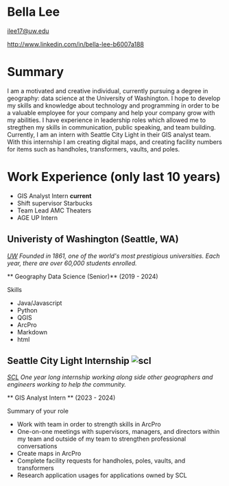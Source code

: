# Bella Lee

ilee17@uw.edu

http://www.linkedin.com/in/bella-lee-b6007a188

# Summary

I am a motivated and creative individual, currently pursuing a degree in geography: data science at the University of Washington. I hope to develop my skills and knowledge about technology and programming in order to be a valuable employee for your company and help your company grow with my abilities. I have experience in leadership roles which allowed me to stregthen my skills in communication, public speaking, and team building. Currently, I am an intern with Seattle City Light in their GIS analyst team. With this internship I am creating digital maps, and creating facility numbers for items such as handholes, transformers, vaults, and poles.

# Work Experience (only last 10 years)

- GIS Analyst Intern **current**
- Shift supervisor Starbucks
- Team Lead AMC Theaters
- AGE UP Intern

## Univeristy of Washington (Seattle, WA)

*[UW][] Founded in 1861, one of the world's most prestigious universities. Each year, there are over 60,000 students enrolled.*

** Geography Data Science (Senior)** (2019 - 2024)

Skills

- Java/Javascript
- Python
- QGIS
- ArcPro
- Markdown
- html

## Seattle City Light Internship ![scl]("https://banner2.cleanpng.com/20180402/aie/kisspng-seattle-municipal-tower-seattle-city-light-snohomi-seattle-seahawks-5ac26a5a894c69.7147995215226906505624.jpg")
*[SCL][] One year long internship working along side other geographers and engineers working to help the community.*

** GIS Analyst Intern ** (2023 - 2024)

Summary of your role

- Work with team in order to strength skills in ArcPro
- One-on-one meetings with supervisors, managers, and directors within my team and outside of my team to strengthen professional conversations
- Create maps in ArcPro
- Complete facility requests for handholes, poles, vaults, and transformers
- Research application usages for applications owned by SCL

[UW]: https://www.washington.edu/
[SCL]: https://www.seattle.gov/city-light

